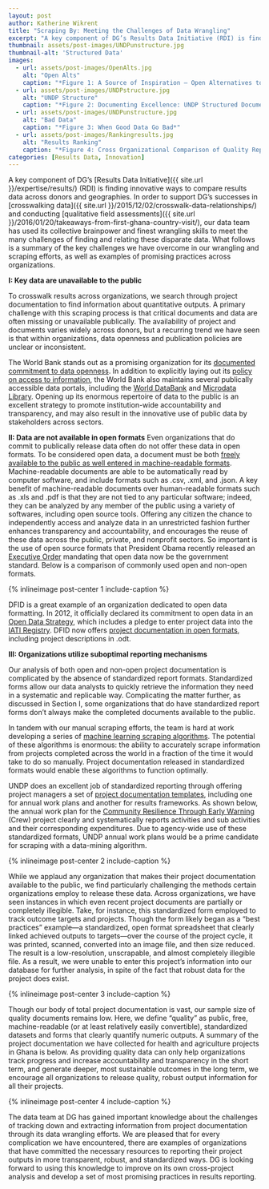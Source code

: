 ```yaml
---
layout: post
author: Katherine Wikrent
title: "Scraping By: Meeting the Challenges of Data Wrangling"
excerpt: "A key component of DG’s Results Data Initiative (RDI) is finding innovative ways to compare results data across donors..."
thumbnail: assets/post-images/UNDPunstructure.jpg
thumbnail-alt: 'Structured Data'
images:
  - url: assets/post-images/OpenAlts.jpg
    alt: "Open Alts"
    caption: "*Figure 1: A Source of Inspiration – Open Alternatives to Non-Open Formats*"
  - url: assets/post-images/UNDPstructure.jpg
    alt: "UNDP Structure"
    caption: "*Figure 2: Documenting Excellence: UNDP Structured Documentation*"
  - url: assets/post-images/UNDPunstructure.jpg
    alt: "Bad Data"
    caption: "*Figure 3: When Good Data Go Bad*"
  - url: assets/post-images/Rankingresults.jpg
    alt: "Results Ranking"
    caption: "*Figure 4: Cross Organizational Comparison of Quality Reporting*"
categories: [Results Data, Innovation]
---
```


A key component of DG’s [Results Data Initiative]({{ site.url }}/expertise/results/) (RDI) is finding innovative ways to compare results data across donors and geographies. In order to support DG’s successes in [crosswalking data]({{ site.url }}/2015/12/02/crosswalk-data-relationships/) and conducting [qualitative field assessments]({{ site.url }}/2016/01/20/takeaways-from-first-ghana-country-visit/), our data team has used its collective brainpower and finest wrangling skills to meet the many challenges of finding and relating these disparate data. What follows is a summary of the key challenges we have overcome in our wrangling and scraping efforts, as well as examples of promising practices across organizations.

**I: Key data are unavailable to the public**

To crosswalk results across organizations, we search through project documentation to find information about quantitative outputs.  A primary challenge with this scraping process is that critical documents and data are often missing or unavailable publically. The availability of project and documents varies widely across donors, but a recurring trend we have seen is that within organizations, data openness and publication policies are unclear or inconsistent.

The World Bank stands out as a promising organization for its [documented commitment to data openness](http://www.worldbank.org/en/topic/opendevelopment/overview). In addition to explicitly laying out its [policy on access to information](http://www.worldbank.org/en/access-to-information/overview#1), the World Bank also maintains several publically accessible data portals, including the [World DataBank](http://databank.worldbank.org/data/home.aspx) and [Microdata Library](http://microdata.worldbank.org/index.php/home). Opening up its enormous repertoire of data to the public is an excellent strategy to promote institution-wide accountability and transparency, and may also result in the innovative use of public data by stakeholders across sectors.

**II:  Data are not available in open formats**
Even organizations that do commit to publically release data often do not offer these data in open formats. To be considered open data, a document must be both [freely available to the public as well entered in machine-readable formats](http://data.worldbank.org/node/2557). Machine-readable documents are able to be automatically read by computer software, and include formats such as .csv, .xml, and .json. A key benefit of machine-readable documents over human-readable formats such as .xls and .pdf is that they are not tied to any particular software; indeed, they can be analyzed by any member of the public using a variety of softwares, including open source tools. Offering any citizen the chance to independently access and analyze data in an unrestricted fashion further enhances transparency and accountability, and encourages the reuse of these data across the public, private, and nonprofit sectors. So important is the use of open source formats that President Obama recently released an [Executive Order](https://www.whitehouse.gov/the-press-office/2013/05/09/executive-order-making-open-and-machine-readable-new-default-government-) mandating that open data now be the government standard.  Below is a comparison of commonly used open and non-open formats.

{% inlineimage post-center 1 include-caption %}

DFID is a great example of an organization dedicated to open data formatting. In 2012, it officially declared its commitment to open data in an [Open Data Strategy](https://data.gov.uk/library/dfid-open-data-strategy), which includes a pledge to enter project data into the [IATI Registry](http://www.iatiregistry.org/). DFID now offers [project documentation in open formats](https://devtracker.dfid.gov.uk/), including project descriptions in .odt.
 
**III: Organizations utilize suboptimal reporting mechanisms**

Our analysis of both open and non-open project documentation is complicated by the absence of standardized report formats. Standardized forms allow our data analysts to quickly retrieve the information they need in a systematic and replicable way. Complicating the matter further, as discussed in Section I, some organizations that do have standardized report forms don’t always make the completed documents available to the public.

In tandem with our manual scraping efforts, the team is hard at work developing a series of [machine learning scraping algorithms](http://www.developmentgateway.org/2016/02/04/art-of-data-science/). The potential of these algorithms is enormous: the ability to accurately scrape information from projects completed across the world in a fraction of the time it would take to do so manually. Project documentation released in standardized formats would enable these algorithms to function optimally. 

UNDP does an excellent job of standardized reporting through offering project managers a set of [project documentation templates](http://web.undp.org/evaluation/handbook/templates.html), including one for annual work plans and another for results frameworks. As shown below, the annual work plan for the [Community Resilience Through Early Warning](http://open.undp.org/#project/00072067) (Crew) project clearly and systematically reports activities and sub activities and their corresponding expenditures. Due to agency-wide use of these standardized formats, UNDP annual work plans would be a prime candidate for scraping with a data-mining algorithm. 

{% inlineimage post-center 2 include-caption %}

While we applaud any organization that makes their project documentation available to the public, we find particularly challenging the methods certain organizations employ to release these data. Across organizations, we have seen instances in which even recent project documents are partially or completely illegible. Take, for instance, this standardized form employed to track outcome targets and projects. Though the form likely began as a “best practices” example—a standardized, open format spreadsheet that clearly linked achieved outputs to targets—over the course of the project cycle, it was printed, scanned, converted into an image file, and then size reduced. The result is a low-resolution, unscrapable, and almost completely illegible file. As a result, we were unable to enter this project’s information into our database for further analysis, in spite of the fact that robust data for the project does exist.

{% inlineimage post-center 3 include-caption %}

Though our body of total project documentation is vast, our sample size of quality documents remains low. Here, we define “quality” as public, free, machine-readable (or at least relatively easily convertible), standardized datasets and forms that clearly quantify numeric outputs. A summary of the project documentation we have collected for health and agriculture projects in Ghana is below.  As providing quality data can only help organizations track progress and increase accountability and transparency in the short term, and generate deeper, most sustainable outcomes in the long term, we encourage all organizations to release quality, robust output information for all their projects.

{% inlineimage post-center 4 include-caption %}

The data team at DG has gained important knowledge about the challenges of tracking down and extracting information from project documentation through its data wrangling efforts. We are pleased that for every complication we have encountered, there are examples of organizations that have committed the necessary resources to reporting their project outputs in more transparent, robust, and standardized ways. DG is looking forward to using this knowledge to improve on its own cross-project analysis and develop a set of most promising practices in results reporting.
